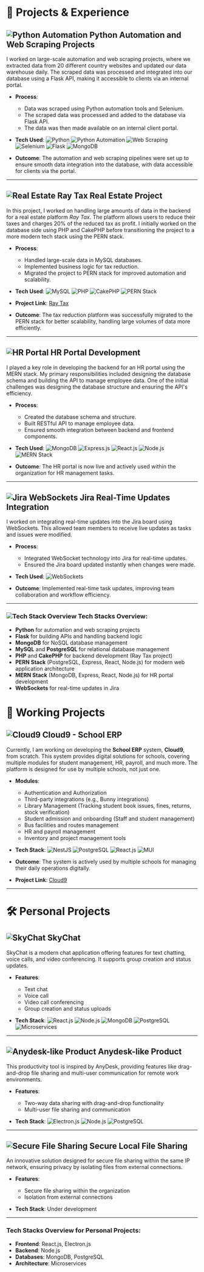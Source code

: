 # 🧪 Projects & Experience

## ![Python Automation](https://img.shields.io/badge/Project-Python_Automation-blue) **Python Automation and Web Scraping Projects**
   I worked on large-scale automation and web scraping projects, where we extracted data from 20 different country websites and updated our data warehouse daily. The scraped data was processed and integrated into our database using a Flask API, making it accessible to clients via an internal portal.

   - **Process**: 
     - Data was scraped using Python automation tools and Selenium.
     - The scraped data was processed and added to the database via Flask API.
     - The data was then made available on an internal client portal.

   - **Tech Used**:
     ![Python](https://img.shields.io/badge/Python-3.x-blue)
     ![Python Automation](https://img.shields.io/badge/Automation-Yes-green)
     ![Web Scraping](https://img.shields.io/badge/Web_Scraping-BeautifulSoup-orange)
     ![Selenium](https://img.shields.io/badge/Selenium-Browser_Automation-yellow)
     ![Flask](https://img.shields.io/badge/Flask-API_Framework-blue)
     ![MongoDB](https://img.shields.io/badge/MongoDB-NoSQL-green)

   - **Outcome**: The automation and web scraping pipelines were set up to ensure smooth data integration into the database, with data accessible for clients via the portal.

---

## ![Real Estate](https://img.shields.io/badge/Project-Real_Estate-green) **Ray Tax Real Estate Project**
   In this project, I worked on handling large amounts of data in the backend for a real estate platform *Ray Tax*. The platform allows users to reduce their taxes and charges 20% of the reduced tax as profit. I initially worked on the database side using PHP and CakePHP before transitioning the project to a more modern tech stack using the PERN stack.

   - **Process**:
     - Handled large-scale data in MySQL databases.
     - Implemented business logic for tax reduction.
     - Migrated the project to PERN stack for improved automation and scalability.

   - **Tech Used**:
     ![MySQL](https://img.shields.io/badge/MySQL-Database-yellow)
     ![PHP](https://img.shields.io/badge/PHP-Scripting_Language-blue)
     ![CakePHP](https://img.shields.io/badge/CakePHP-Framework-green)
     ![PERN Stack](https://img.shields.io/badge/PERN-PostgreSQL%2C_Express%2C_React%2C_Node.js-purple)

   - **Project Link**: [Ray Tax](https://ray-tax.com/)

   - **Outcome**: The tax reduction platform was successfully migrated to the PERN stack for better scalability, handling large volumes of data more efficiently.

---

## ![HR Portal](https://img.shields.io/badge/Project-HR_Portal-red) **HR Portal Development**
   I played a key role in developing the backend for an HR portal using the MERN stack. My primary responsibilities included designing the database schema and building the API to manage employee data. One of the initial challenges was designing the database structure and ensuring the API's efficiency.

   - **Process**:
     - Created the database schema and structure.
     - Built RESTful API to manage employee data.
     - Ensured smooth integration between backend and frontend components.

   - **Tech Used**:
     ![MongoDB](https://img.shields.io/badge/MongoDB-Database-green)
     ![Express.js](https://img.shields.io/badge/Express.js-Backend_Framework-yellow)
     ![React.js](https://img.shields.io/badge/React.js-Frontend_Library-blue)
     ![Node.js](https://img.shields.io/badge/Node.js-JavaScript_Runtime-green)
     ![MERN Stack](https://img.shields.io/badge/MERN-Stack-red)

   - **Outcome**: The HR portal is now live and actively used within the organization for HR management tasks.

---

## ![Jira WebSockets](https://img.shields.io/badge/Project-Jira_Real_Time-ff69b4) **Jira Real-Time Updates Integration**
   I worked on integrating real-time updates into the Jira board using WebSockets. This allowed team members to receive live updates as tasks and issues were modified.

   - **Process**:
     - Integrated WebSocket technology into Jira for real-time updates.
     - Ensured the Jira board updated instantly when changes were made.

   - **Tech Used**:
     ![WebSockets](https://img.shields.io/badge/WebSockets-Realtime_Communication-blue)

   - **Outcome**: Implemented real-time task updates, improving team collaboration and workflow efficiency.

---

### ![Tech Stack Overview](https://img.shields.io/badge/Tech_Stacks-Overview-lightgrey) **Tech Stacks Overview:**
- **Python** for automation and web scraping projects
- **Flask** for building APIs and handling backend logic
- **MongoDB** for NoSQL database management
- **MySQL** and **PostgreSQL** for relational database management
- **PHP** and **CakePHP** for backend development (Ray Tax project)
- **PERN Stack** (PostgreSQL, Express, React, Node.js) for modern web application architecture
- **MERN Stack** (MongoDB, Express, React, Node.js) for HR portal development
- **WebSockets** for real-time updates in Jira

# 🚀 **Working Projects**

## ![Cloud9](https://img.shields.io/badge/Project-School_ERPs-9cf) **Cloud9 - School ERP**
   Currently, I am working on developing the **School ERP** system, **Cloud9**, from scratch. This system provides digital solutions for schools, covering multiple modules for student management, HR, payroll, and much more. The platform is designed for use by multiple schools, not just one.

   - **Modules**:
     - Authentication and Authorization
     - Third-party integrations (e.g., Bunny integrations)
     - Library Management (Tracking student book issues, fines, returns, stock verification)
     - Student admission and onboarding (Staff and student management)
     - Bus facilities and routes management
     - HR and payroll management
     - Inventory and project management tools

   - **Tech Stack**:
     ![NestJS](https://img.shields.io/badge/NestJS-Framework-yellow)
     ![PostgreSQL](https://img.shields.io/badge/PostgreSQL-Database-blue)
     ![React.js](https://img.shields.io/badge/React.js-Frontend_Library-blue)
     ![MUI](https://img.shields.io/badge/MUI-UI_Library-blue)

   - **Outcome**: The system is actively used by multiple schools for managing their daily operations digitally.

   - **Project Link**: [Cloud9](https://www.shauryasoft.com/)

---

# 🛠️ **Personal Projects**

## ![SkyChat](https://img.shields.io/badge/Project-SkyChat-9cf) **SkyChat**
   SkyChat is a modern chat application offering features for text chatting, voice calls, and video conferencing. It supports group creation and status updates.

   - **Features**:
     - Text chat
     - Voice call
     - Video call conferencing
     - Group creation and status uploads

   - **Tech Stack**:
     ![React.js](https://img.shields.io/badge/React.js-Frontend_Library-blue)
     ![Node.js](https://img.shields.io/badge/Node.js-Backend_Runtime-green)
     ![MongoDB](https://img.shields.io/badge/MongoDB-NoSQL_Database-green)
     ![PostgreSQL](https://img.shields.io/badge/PostgreSQL-Database-blue)
     ![Microservices](https://img.shields.io/badge/Microservices-Architecture-blue)

---

## ![Anydesk-like Product](https://img.shields.io/badge/Project-Anydesk_Clone-9cf) **Anydesk-like Product**
   This productivity tool is inspired by AnyDesk, providing features like drag-and-drop file sharing and multi-user communication for remote work environments.

   - **Features**:
     - Two-way data sharing with drag-and-drop functionality
     - Multi-user file sharing and communication

   - **Tech Stack**:
     ![Electron.js](https://img.shields.io/badge/Electron.js-Desktop_App_Framework-blue)
     ![Node.js](https://img.shields.io/badge/Node.js-Backend_Runtime-green)
     ![PostgreSQL](https://img.shields.io/badge/PostgreSQL-Database-blue)

---

## ![Secure File Sharing](https://img.shields.io/badge/Project-Secure_File_Sharing-9cf) **Secure Local File Sharing**
   An innovative solution designed for secure file sharing within the same IP network, ensuring privacy by isolating files from external connections.

   - **Features**:
     - Secure file sharing within the organization
     - Isolation from external connections

   - **Tech Stack**: Under development

---

### **Tech Stacks Overview for Personal Projects:**
- **Frontend**: React.js, Electron.js
- **Backend**: Node.js
- **Databases**: MongoDB, PostgreSQL
- **Architecture**: Microservices

